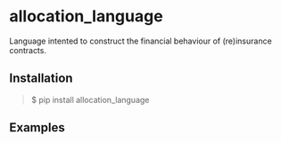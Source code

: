 # allocation_language
Language intented to construct the financial behaviour of (re)insurance contracts.

## Installation

> $ pip install allocation_language

## Examples

``` python

```
